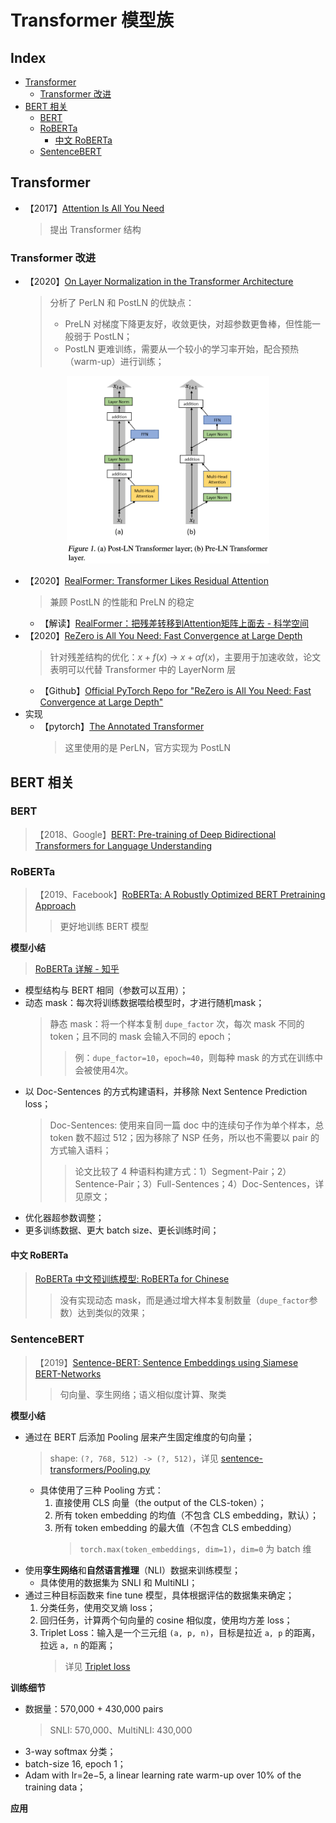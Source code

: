 Transformer 模型族
===

Index
---
<!-- TOC -->

- [Transformer](#transformer)
    - [Transformer 改进](#transformer-改进)
- [BERT 相关](#bert-相关)
    - [BERT](#bert)
    - [RoBERTa](#roberta)
        - [中文 RoBERTa](#中文-roberta)
    - [SentenceBERT](#sentencebert)

<!-- /TOC -->


## Transformer
- 【2017】[Attention Is All You Need](https://arxiv.org/abs/1706.03762)
    > 提出 Transformer 结构

### Transformer 改进
- 【2020】[On Layer Normalization in the Transformer Architecture](https://arxiv.org/abs/2002.04745)
    > 分析了 PerLN 和 PostLN 的优缺点：
    > - PreLN 对梯度下降更友好，收敛更快，对超参数更鲁棒，但性能一般弱于 PostLN；
    > - PostLN 更难训练，需要从一个较小的学习率开始，配合预热（warm-up）进行训练；

<div align="center"><img src="./_assets/PostLN和PreLN图示.png" height="300" /></div>

- 【2020】[RealFormer: Transformer Likes Residual Attention](https://arxiv.org/abs/2012.11747)
    > 兼顾 PostLN 的性能和 PreLN 的稳定
    - 【解读】[RealFormer：把残差转移到Attention矩阵上面去 - 科学空间](https://kexue.fm/archives/8027)
- 【2020】[ReZero is All You Need: Fast Convergence at Large Depth](https://arxiv.org/abs/2003.04887)
    > 针对残差结构的优化：$x+f(x)$ → $x+αf(x)$，主要用于加速收敛，论文表明可以代替 Transformer 中的 LayerNorm 层
    - 【Github】[Official PyTorch Repo for "ReZero is All You Need: Fast Convergence at Large Depth"](https://github.com/majumderb/rezero)
- 实现
    - 【pytorch】[The Annotated Transformer](http://nlp.seas.harvard.edu/2018/04/03/attention.html)
        > 这里使用的是 PerLN，官方实现为 PostLN


## BERT 相关

### BERT
> 【2018、Google】[BERT: Pre-training of Deep Bidirectional Transformers for Language Understanding](https://arxiv.org/abs/1810.04805)


### RoBERTa
> 【2019、Facebook】[RoBERTa: A Robustly Optimized BERT Pretraining Approach](https://arxiv.org/abs/1907.11692)
>> 更好地训练 BERT 模型

**模型小结**
> [RoBERTa 详解 - 知乎](https://zhuanlan.zhihu.com/p/103205929)
- 模型结构与 BERT 相同（参数可以互用）；
- 动态 mask：每次将训练数据喂给模型时，才进行随机mask；
    > 静态 mask：将一个样本复制 `dupe_factor` 次，每次 mask 不同的 token；且不同的 mask 会输入不同的 epoch；
    >> 例：`dupe_factor=10`，`epoch=40`，则每种 mask 的方式在训练中会被使用4次。
- 以 Doc-Sentences 的方式构建语料，并移除 Next Sentence Prediction loss；
    > Doc-Sentences: 使用来自同一篇 doc 中的连续句子作为单个样本，总 token 数不超过 512；因为移除了 NSP 任务，所以也不需要以 pair 的方式输入语料；
    >> 论文比较了 4 种语料构建方式：1）Segment-Pair；2）Sentence-Pair；3）Full-Sentences；4）Doc-Sentences，详见原文；
- 优化器超参数调整；
- 更多训练数据、更大 batch size、更长训练时间；

#### 中文 RoBERTa
> [RoBERTa 中文预训练模型: RoBERTa for Chinese](https://github.com/brightmart/roberta_zh)
>> 没有实现动态 mask，而是通过增大样本复制数量（`dupe_factor`参数）达到类似的效果；


### SentenceBERT
> 【2019】[Sentence-BERT: Sentence Embeddings using Siamese BERT-Networks](https://arxiv.org/abs/1908.10084)
>> 句向量、孪生网络；语义相似度计算、聚类

**模型小结**
- 通过在 BERT 后添加 Pooling 层来产生固定维度的句向量； 
    > shape: `(?, 768, 512) -> (?, 512)`，详见 [sentence-transformers/Pooling.py](https://github.com/UKPLab/sentence-transformers/blob/master/sentence_transformers/models/Pooling.py)
    - 具体使用了三种 Pooling 方式：
        1. 直接使用 CLS 向量（the output of the CLS-token）；
        1. 所有 token embedding 的均值（不包含 CLS embedding，默认）；
        1. 所有 token embedding 的最大值（不包含 CLS embedding）
            > `torch.max(token_embeddings, dim=1)`，`dim=0` 为 batch 维
- 使用**孪生网络**和**自然语言推理**（NLI）数据来训练模型；
    - 具体使用的数据集为 SNLI 和 MultiNLI；
- 通过三种目标函数来 fine tune 模型，具体根据评估的数据集来确定；
    1. 分类任务，使用交叉熵 loss；
    1. 回归任务，计算两个句向量的 cosine 相似度，使用均方差 loss；
    1. Triplet Loss：输入是一个三元组 `(a, p, n)`，目标是拉近 `a, p` 的距离，拉远 `a, n` 的距离；
        > 详见 [Triplet loss](../../wiki/loss_function.md#Triplet-Loss)

**训练细节**
- 数据量：570,000 + 430,000 pairs
    > SNLI: 570,000、MultiNLI: 430,000
- 3-way softmax 分类；
- batch-size 16, epoch 1；
- Adam with lr=2e−5, a linear learning rate warm-up over 10% of the training data；

**应用**
> 


